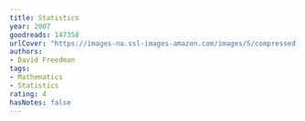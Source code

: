 ```yaml
---
title: Statistics
year: 2007
goodreads: 147358
urlCover: "https://images-na.ssl-images-amazon.com/images/S/compressed.photo.goodreads.com/books/1349061483i/147358.jpg"
authors:
- David Freedman
tags:
- Mathematics
- Statistics
rating: 4
hasNotes: false
---
```

